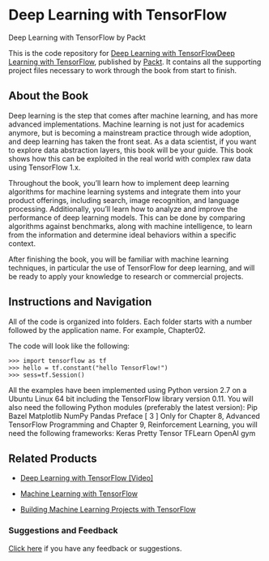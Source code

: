 # Deep Learning with TensorFlow
Deep Learning with TensorFlow by Packt

This is the code repository for [Deep Learning with TensorFlowDeep Learning with TensorFlow](https://www.packtpub.com/big-data-and-business-intelligence/deep-learning-tensorflow?utm_source=github&utm_medium=repository&utm_campaign=9781786469786), published by [Packt](https://www.packtpub.com/?utm_source=github). It contains all the supporting project files necessary to work through the book from start to finish.
## About the Book
Deep learning is the step that comes after machine learning, and has more advanced implementations. Machine learning is not just for academics anymore, but is becoming a mainstream practice through wide adoption, and deep learning has taken the front seat. As a data scientist, if you want to explore data abstraction layers, this book will be your guide. This book shows how this can be exploited in the real world with complex raw data using TensorFlow 1.x.

Throughout the book, you’ll learn how to implement deep learning algorithms for machine learning systems and integrate them into your product offerings, including search, image recognition, and language processing. Additionally, you’ll learn how to analyze and improve the performance of deep learning models. This can be done by comparing algorithms against benchmarks, along with machine intelligence, to learn from the information and determine ideal behaviors within a specific context.

After finishing the book, you will be familiar with machine learning techniques, in particular the use of TensorFlow for deep learning, and will be ready to apply your knowledge to research or commercial projects.
## Instructions and Navigation
All of the code is organized into folders. Each folder starts with a number followed by the application name. For example, Chapter02.



The code will look like the following:
```
>>> import tensorflow as tf
>>> hello = tf.constant("hello TensorFlow!")
>>> sess=tf.Session()
```

All the examples have been implemented using Python version 2.7 on a Ubuntu Linux 64
bit including the TensorFlow library version 0.11.
You will also need the following Python modules (preferably the latest version):
Pip
Bazel
Matplotlib
NumPy
Pandas
Preface
[ 3 ]
Only for Chapter 8, Advanced TensorFlow Programming and Chapter 9, Reinforcement
Learning, you will need the following frameworks:
Keras
Pretty Tensor
TFLearn
OpenAI gym

## Related Products
* [Deep Learning with TensorFlow [Video]](https://www.packtpub.com/big-data-and-business-intelligence/deep-learning-tensorflow?utm_source=github&utm_medium=repository&utm_campaign=9781786469786)

* [Machine Learning with TensorFlow](https://www.packtpub.com/big-data-and-business-intelligence/deep-learning-tensorflow?utm_source=github&utm_medium=repository&utm_campaign=9781786469786)

* [Building Machine Learning Projects with TensorFlow](https://www.packtpub.com/big-data-and-business-intelligence/deep-learning-tensorflow?utm_source=github&utm_medium=repository&utm_campaign=9781786469786)

### Suggestions and Feedback
[Click here](https://docs.google.com/forms/d/e/1FAIpQLSe5qwunkGf6PUvzPirPDtuy1Du5Rlzew23UBp2S-P3wB-GcwQ/viewform) if you have any feedback or suggestions.
